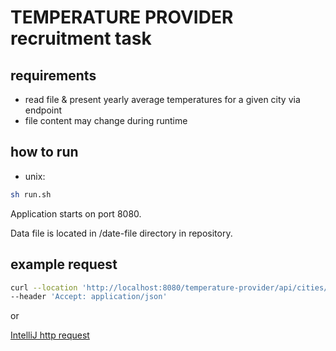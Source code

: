 # TEMPERATURE PROVIDER recruitment task

## requirements
* read file & present yearly average temperatures for a given city via endpoint
* file content may change during runtime

## how to run
* unix:
```bash
sh run.sh
```
Application starts on port 8080.

Data file is located in /date-file directory in repository.

## example request
```bash
curl --location 'http://localhost:8080/temperature-provider/api/cities/Warszawa/temperature/average' \
--header 'Accept: application/json'
```
or

[IntelliJ http request](http/temperature-provider-example.http)